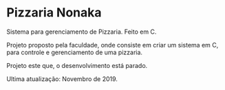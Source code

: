 # Pizzaria Nonaka

Sistema para gerenciamento de Pizzaria. Feito em C.

Projeto proposto pela faculdade, onde consiste em criar um sistema em C, para controle e gerenciamento de uma pizzaria.

Projeto este que, o desenvolvimento está parado.

Ultima atualização: Novembro de 2019.
